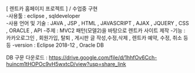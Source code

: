 [ 렌트카 홈페이지 프로젝트 ]  / 수업중 구현 <br>
-사용툴 : eclipse , sqldeveloper <br>
-사용 언어 및 기술 : JAVA , JSP , HTML , JAVASCRIPT , AJAX , JQUERY , CSS , ORACLE , API 
-주제 : MVC2 패턴(모델2)을 바탕으로 렌트카 사이트 제작 
-기능 : 카카오로그인 , 회원가입, 탈퇴 , 게시판 글 작성,수정,삭제 , 렌트카 예약, 수정, 취소 등등
-version : Eclipse 2018-12 , Oracle DB 


DB 구문 다운로드 : https://drive.google.com/file/d/1hhfOv6Cch-huincm1tHOPOc9vH5wxtcD/view?usp=share_link
